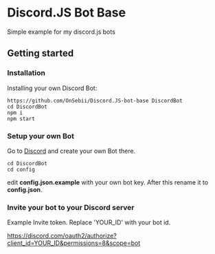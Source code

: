# Discord.JS Bot Base

Simple example for my discord.js bots

## Getting started

### Installation

Installing your own Discord Bot:

```
https://github.com/OnSebii/Discord.JS-bot-base DiscordBot
cd DiscordBot
npm i
npm start
```

### Setup your own Bot

Go to [Discord](https://discordapp.com/developers) and create your own Bot there.

```
cd DiscordBot
cd config
```

edit **config.json.example** with your own bot key. After this rename it to **config.json**.

### Invite your bot to your Discord server

Example Invite token. Replace 'YOUR_ID' with your bot id.

https://discord.com/oauth2/authorize?client_id=YOUR_ID&permissions=8&scope=bot
